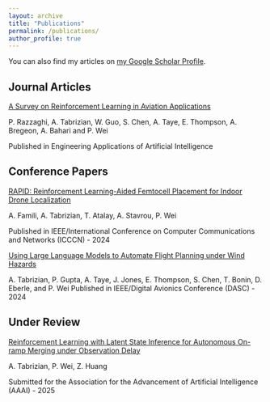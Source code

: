 ```yaml
---
layout: archive
title: "Publications"
permalink: /publications/
author_profile: true
---
```

You can also find my articles on [my Google Scholar Profile](https://scholar.google.com/citations?hl=en&user=TkyBhtIAAAAJ).
## Journal Articles

[A Survey on Reinforcement Learning in Aviation Applications](https://www.sciencedirect.com/science/article/abs/pii/S0952197624010698)

P. Razzaghi, A. Tabrizian, W. Guo, S. Chen, A. Taye, E. Thompson, A. Bregeon, A. Bahari and P. Wei

Published in Engineering Applications of Artificial Intelligence




## Conference Papers

[RAPID: Reinforcement Learning-Aided Femtocell Placement for Indoor Drone Localization](https://ieeexplore.ieee.org/abstract/document/10637529)

A. Famili, A. Tabrizian, T. Atalay, A. Stavrou, P. Wei 

Published in IEEE/International Conference on Computer Communications and Networks (ICCCN) - 2024

[Using Large Language Models to Automate Flight Planning under Wind Hazards](https://web.seas.gwu.edu/pwei/files/2024/07/amin_llm_dasc24.pdf)

A. Tabrizian, P. Gupta, A. Taye, J. Jones, E. Thompson, S. Chen, T. Bonin, D. Eberle, and P. Wei
Published in IEEE/Digital Avionics Conference (DASC) - 2024

## Under Review
[Reinforcement Learning with Latent State Inference for Autonomous On-ramp Merging under Observation Delay](https://openreview.net/attachment?id=QdPUEksvPM&name=pdf)

A. Tabrizian, P. Wei, Z. Huang

Submitted for the Association for the Advancement of Artificial Intelligence (AAAI) - 2025




<!-- {% if author.googlescholar %}
  You can also find my articles on <u><a href="{{author.googlescholar}}">my Google Scholar profile</a>.</u>
{% endif %}

{% include base_path %}

{% for post in site.publications reversed %}
  {% include archive-single.html %}
{% endfor %} -->

